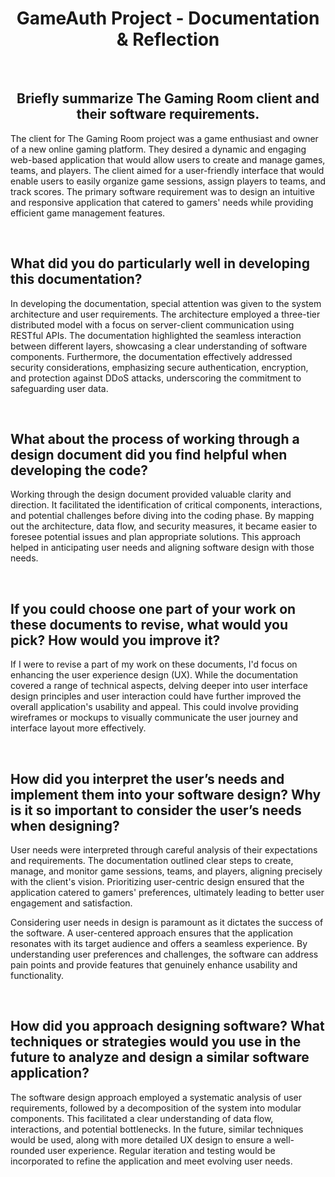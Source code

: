 <center><h1 id="GameAuth-project---documentation-reflection">GameAuth Project - Documentation & Reflection</h1></center>
<br>
<center><h2 id="briefly-summarize-the-gaming-room-client-and-their-software-requirements">Briefly summarize The Gaming Room client and their software requirements.</h2></center>
<p>The client for The Gaming Room project was a game enthusiast and owner of a new online gaming platform. They desired a dynamic and engaging web-based application that would allow users to create and manage games, teams, and players. The client aimed for a user-friendly interface that would enable users to easily organize game sessions, assign players to teams, and track scores. The primary software requirement was to design an intuitive and responsive application that catered to gamers&#39; needs while providing efficient game management features.</p><br>
<h2 id="what-did-you-do-particularly-well-in-developing-this-documentation">What did you do particularly well in developing this documentation?</h2>
<p>In developing the documentation, special attention was given to the system architecture and user requirements. The architecture employed a three-tier distributed model with a focus on server-client communication using RESTful APIs. The documentation highlighted the seamless interaction between different layers, showcasing a clear understanding of software components. Furthermore, the documentation effectively addressed security considerations, emphasizing secure authentication, encryption, and protection against DDoS attacks, underscoring the commitment to safeguarding user data.</p><br>
<h2 id="what-about-the-process-of-working-through-a-design-document-did-you-find-helpful-when-developing-the-code">What about the process of working through a design document did you find helpful when developing the code?</h2>
<p>Working through the design document provided valuable clarity and direction. It facilitated the identification of critical components, interactions, and potential challenges before diving into the coding phase. By mapping out the architecture, data flow, and security measures, it became easier to foresee potential issues and plan appropriate solutions. This approach helped in anticipating user needs and aligning software design with those needs.</p><br>
<h2 id="if-you-could-choose-one-part-of-your-work-on-these-documents-to-revise-what-would-you-pick-how-would-you-improve-it">If you could choose one part of your work on these documents to revise, what would you pick? How would you improve it?</h2>
<p>If I were to revise a part of my work on these documents, I&#39;d focus on enhancing the user experience design (UX). While the documentation covered a range of technical aspects, delving deeper into user interface design principles and user interaction could have further improved the overall application&#39;s usability and appeal. This could involve providing wireframes or mockups to visually communicate the user journey and interface layout more effectively.</p><br>
<h2 id="how-did-you-interpret-the-users-needs-and-implement-them-into-your-software-design-why-is-it-so-important-to-consider-the-users-needs-when-designing">How did you interpret the user’s needs and implement them into your software design? Why is it so important to consider the user’s needs when designing?</h2>
<p>User needs were interpreted through careful analysis of their expectations and requirements. The documentation outlined clear steps to create, manage, and monitor game sessions, teams, and players, aligning precisely with the client&#39;s vision. Prioritizing user-centric design ensured that the application catered to gamers&#39; preferences, ultimately leading to better user engagement and satisfaction.</p>
<p>Considering user needs in design is paramount as it dictates the success of the software. A user-centered approach ensures that the application resonates with its target audience and offers a seamless experience. By understanding user preferences and challenges, the software can address pain points and provide features that genuinely enhance usability and functionality.</p><br>
<h2 id="how-did-you-approach-designing-software-what-techniques-or-strategies-would-you-use-in-the-future-to-analyze-and-design-a-similar-software-application">How did you approach designing software? What techniques or strategies would you use in the future to analyze and design a similar software application?</h2>
<p>The software design approach employed a systematic analysis of user requirements, followed by a decomposition of the system into modular components. This facilitated a clear understanding of data flow, interactions, and potential bottlenecks. In the future, similar techniques would be used, along with more detailed UX design to ensure a well-rounded user experience. Regular iteration and testing would be incorporated to refine the application and meet evolving user needs.</p><br>

[//]: # (# GameAuth)

[//]: # ()
[//]: # (How to start the GameAuth application)

[//]: # (---)

[//]: # ()
[//]: # (1. Run `mvn clean install` to build your application)

[//]: # (1. Start application with `java -jar target/gameauth-0.0.1-SNAPSHOT.jar server config.yml`)

[//]: # (1. To check that your application is running enter url `http://localhost:8080`)

[//]: # ()
[//]: # (Health Check)

[//]: # (---)

[//]: # ()
[//]: # (To see your applications health enter url `http://localhost:8081/healthcheck`)
